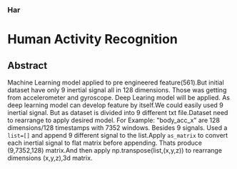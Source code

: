 ### Har
# Human Activity Recognition
## Abstract
Machine Learning model applied to pre engineered feature(561).But initial dataset have only 9 inertial signal all in 128 dimensions. Those was getting from accelerometer and gyroscope. Deep Learing model will be applied. As deep learning model can develop feature by itself.We could easily used 9 inertial signal.
But as dataset is divided into 9 different txt file.Dataset need to rearrange to apply desired model.
For Example: "body_acc_x" are 128 dimensions/128 timestamps with 7352 windows. Besides 9 signals.
Used a ``` list=[]``` and append 9 different signal to the list.Apply ``` as_matrix ``` to convert each inertial signal to flat matrix before appending. Thats produce (9,7352,128) matrix.And then apply np.transpose(list,(x,y,z)) to rearrange dimensions (x,y,z),3d matrix.
